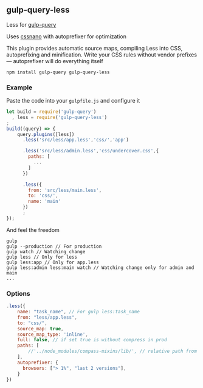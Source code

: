 ## gulp-query-less
Less for [gulp-query](https://github.com/gulp-query/gulp-query)

Uses [cssnano](http://cssnano.co/) with autoprefixer for optimization

This plugin provides automatic source maps, compiling Less into CSS, autoprefixing and minification.
Write your CSS rules without vendor prefixes — autoprefixer will do everything itself

```text
npm install gulp-query gulp-query-less
```

### Example
Paste the code into your `gulpfile.js` and configure it
```javascript
let build = require('gulp-query')
  , less = require('gulp-query-less')
;
build((query) => {
    query.plugins([less])
      .less('src/less/app.less','css/','app')

      .less('src/less/admin.less','css/undercover.css',{
        paths: [
          ...
        ]
      })

      .less({
        from: 'src/less/main.less',
        to: 'css/',
        name: 'main'
      })
      ;
});
```
And feel the freedom
```
gulp
gulp --production // For production
gulp watch // Watching change
gulp less // Only for less
gulp less:app // Only for app.less
gulp less:admin less:main watch // Watching change only for admin and main
...
```

### Options
```javascript
.less({
    name: "task_name", // For gulp less:task_name 
    from: "less/app.less",
    to: "css/",
    source_map: true,
    source_map_type: 'inline',
    full: false, // if set true is without compress in prod
    paths: [
        //'../node_modules/compass-mixins/lib/', // relative path from gulpfile.js 
    ],
    autoprefixer: {
      browsers: ["> 1%", "last 2 versions"],
    }
})
```